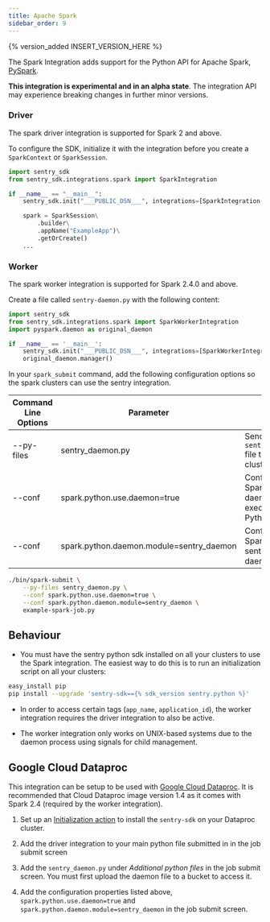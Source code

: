 ```yaml
---
title: Apache Spark
sidebar_order: 9
---
```


{% version_added INSERT_VERSION_HERE %}

<!-- WIZARD -->
The Spark Integration adds support for the Python API for Apache Spark, [PySpark](https://spark.apache.org/).

**This integration is experimental and in an alpha state**. The integration API may experience breaking changes in further minor versions.

### Driver

The spark driver integration is supported for Spark 2 and above.

To configure the SDK, initialize it with the integration before you create a `SparkContext` or `SparkSession`.

```python
import sentry_sdk
from sentry_sdk.integrations.spark import SparkIntegration

if __name__ == "__main__":
    sentry_sdk.init("___PUBLIC_DSN___", integrations=[SparkIntegration()])

    spark = SparkSession\
        .builder\
        .appName("ExampleApp")\
        .getOrCreate()
    ...
```

### Worker

The spark worker integration is supported for Spark 2.4.0 and above.

Create a file called `sentry-daemon.py` with the following content:

```python
import sentry_sdk
from sentry_sdk.integrations.spark import SparkWorkerIntegration
import pyspark.daemon as original_daemon

if __name__ == '__main__':
    sentry_sdk.init("___PUBLIC_DSN___", integrations=[SparkWorkerIntegration()])
    original_daemon.manager()
```

In your `spark_submit` command, add the following configuration options so the spark clusters can use the sentry integration.

| Command Line Options | Parameter                                | Usage                                                           |
|----------------------|------------------------------------------|-----------------------------------------------------------------|
| --py-files           | sentry_daemon.py                         | Sends the `sentry_daemon.py` file to your Spark clusters        |
| --conf               | spark.python.use.daemon=true             | Configures Spark to use a daemon to execute it's Python workers |
| --conf               | spark.python.daemon.module=sentry_daemon | Configures Spark to use the sentry custom daemon                |

```bash
./bin/spark-submit \
    --py-files sentry_daemon.py \
    --conf spark.python.use.daemon=true \
    --conf spark.python.daemon.module=sentry_daemon \
    example-spark-job.py
```

<!-- ENDWIZARD -->

## Behaviour

* You must have the sentry python sdk installed on all your clusters to use the Spark integration. The easiest way to do this is to run an initialization script on all your clusters:

```bash
easy_install pip
pip install --upgrade 'sentry-sdk=={% sdk_version sentry.python %}'
```

* In order to access certain tags (`app_name`, `application_id`), the worker integration requires the driver integration to also be active.

* The worker integration only works on UNIX-based systems due to the daemon process using signals for child management.

## Google Cloud Dataproc

This integration can be setup to be used with [Google Cloud Dataproc](https://cloud.google.com/dataproc/). It is recommended that Cloud Dataproc image version 1.4 as it comes with Spark 2.4 (required by the worker integration).

1. Set up an [Initialization action](https://cloud.google.com/dataproc/docs/concepts/configuring-clusters/init-actions) to install the `sentry-sdk` on your Dataproc cluster.  

2. Add the driver integration to your main python file submitted in in the job submit screen

3. Add the `sentry_daemon.py` under <i>Additional python files</i> in the job submit screen. You must first upload the daemon file to a bucket to access it.

4.  Add the configuration properties listed above, `spark.python.use.daemon=true` and `spark.python.daemon.module=sentry_daemon` in the job submit screen.
